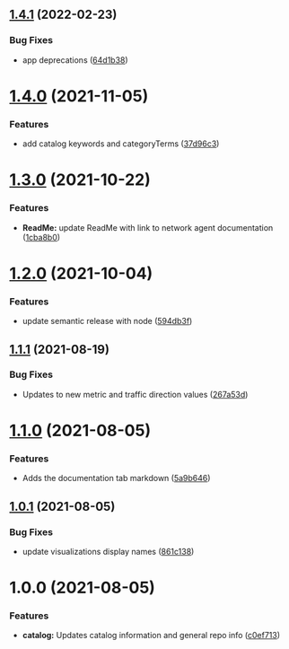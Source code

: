 ## [1.4.1](https://github.com/newrelic/nr1-kentik-network-monitoring/compare/v1.4.0...v1.4.1) (2022-02-23)


### Bug Fixes

* app deprecations ([64d1b38](https://github.com/newrelic/nr1-kentik-network-monitoring/commit/64d1b38e9aa9667fdf661ea0f4b6696fa55089a3))

# [1.4.0](https://github.com/newrelic/nr1-kentik-network-monitoring/compare/v1.3.0...v1.4.0) (2021-11-05)


### Features

* add catalog keywords and categoryTerms ([37d96c3](https://github.com/newrelic/nr1-kentik-network-monitoring/commit/37d96c305a9171d13728362a1b7d7ade7e8099ba))

# [1.3.0](https://github.com/newrelic/nr1-kentik-network-monitoring/compare/v1.2.0...v1.3.0) (2021-10-22)


### Features

* **ReadMe:** update ReadMe with link to network agent documentation ([1cba8b0](https://github.com/newrelic/nr1-kentik-network-monitoring/commit/1cba8b01cb733c30af66314e51e99463baa252e3))

# [1.2.0](https://github.com/newrelic/nr1-kentik-network-monitoring/compare/v1.1.1...v1.2.0) (2021-10-04)


### Features

* update semantic release with node ([594db3f](https://github.com/newrelic/nr1-kentik-network-monitoring/commit/594db3f51799bcec738163f82a1e50b529711457))

## [1.1.1](https://github.com/newrelic/nr1-kentik-network-monitoring/compare/v1.1.0...v1.1.1) (2021-08-19)


### Bug Fixes

* Updates to new metric and traffic direction values ([267a53d](https://github.com/newrelic/nr1-kentik-network-monitoring/commit/267a53d068486b99aade511de6037328116f99ac))

# [1.1.0](https://github.com/newrelic/nr1-kentik-network-monitoring/compare/v1.0.1...v1.1.0) (2021-08-05)


### Features

* Adds the documentation tab markdown ([5a9b646](https://github.com/newrelic/nr1-kentik-network-monitoring/commit/5a9b64633ee049caf63891f5a1a89ae6a18cc9a3))

## [1.0.1](https://github.com/newrelic/nr1-kentik-network-monitoring/compare/v1.0.0...v1.0.1) (2021-08-05)


### Bug Fixes

* update visualizations display names ([861c138](https://github.com/newrelic/nr1-kentik-network-monitoring/commit/861c1382ff6a81912076d97e35baa24be0f89b2c))

# 1.0.0 (2021-08-05)


### Features

* **catalog:** Updates catalog information and general repo info ([c0ef713](https://github.com/newrelic/nr1-kentik-network-monitoring/commit/c0ef713d20d060eb483bcf2b5963619bc472c30b))
